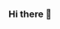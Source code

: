 ### Hi there 👋

<!--
**vaibhav0077/vaibhav0077** is a ✨ _special_ ✨ repository because its `README.md` (this file) appears on your GitHub profile.

Here are some ideas to get you started:

- 🔭 I’m currently working on Solidity
- 🌱 I’m currently learning ReactJs, Django, NextJs
- 👯 I’m looking to collaborate on Skype
- 🤔 I’m looking for help with Solidity, ReactJs
- 💬 Ask me about Django or On Any Tech Above mention
- 📫 How to reach me: Skype : live:.cid.eae0dcb53d62060
- 😄 Pronouns: He/His
- ⚡ Fun fact: I will make my life Hell
-->
